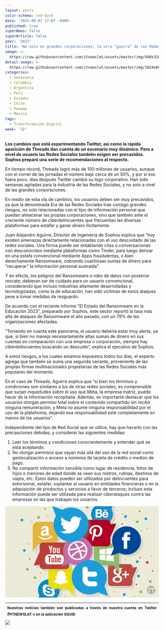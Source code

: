 ```yaml
---
layout: posts
color-schema: red-dark
date: '2023-08-07 17:07 -0400'
published: true
superNews: false
superArticle: false
year: '2023'
title: 'No solo en grandes corporaciones: la otra “guerra” de las Redes Sociales'
image: >-
  https://raw.githubusercontent.com/itnewslat/assets/master/img/540x320/RedesSociales-p.jpg
detail-image: >-
  https://raw.githubusercontent.com/itnewslat/assets/master/img/1024x680/RedesSociales-g.jpg
categories:
  - Venezuela
  - Colombia
  - Argentina
  - Perú
  - Ecuador
  - Chile
  - Panama
  - Mexico
tags:
  - Transformación Digital
week: '32'
---
```

**Los cambios que está experimentando Twitter, así como la rápida aparición de Threads dan cuenta de un escenario muy dinámico. Pero a nivel de usuario las Redes Sociales también exigen ser precavidos. Sophos preparó una serie de recomendaciones al respecto.**
 
En tiempo récord, Threads logró más de 100 millones de usuarios, aunque con el correr de las jornadas el número bajó cerca de un 50%, y por si eso fuera poco, días después Twitter cambió su logo corporativo. Han sido semanas agitadas para la industria de las Redes Sociales, y no solo a nivel de las grandes corporaciones.
 
En medio de esta ola de cambios, los usuarios deben ser muy precavidos, ya que la denominada Era de las Redes Sociales trae consigo grandes riesgos, no solo relacionadas con el tipo de información personal que puedan almacenar las propias corporaciones, sino que también ante el creciente número de ciberdelincuentes que frecuentan las diversas plataformas para estafar y ganar dinero ilícitamente.
 
Juan Alejandro Aguirre, Director de Ingeniería de Sophos explica que “hoy existen amenazas directamente relacionadas con el uso descuidado de las redes sociales. Una forma puede ser entablando citas o conversaciones con desconocidos mediante plataformas como Tinder, para luego derivar en una estafa convencional mediante Apps fraudulentas, o bien derechamente Ransomware, cobrando cuantiosas sumas de dinero para “recuperar” la información personal sustraída”.
 
Y en efecto, los peligros del Ransomware o robo de datos con posterior rescate, debieran ser de cuidado para un usuario convencional, considerando que incluso industrias altamente desarrolladas y tecnologizadas, como la de educación, han sido víctimas de estos ataques pese a tomar medidas de resguardo.
 
De acuerdo con el reciente informe "El Estado del Ransomware en la Educación 2023", preparado por Sophos, este sector reportó la tasa más alta de ataques de Ransomware el año pasado, con un 79% de las organizaciones afectadas.
 
“Teniendo en cuenta este panorama, el usuario debería estar muy alerta, ya que, si bien no maneja necesariamente altas sumas de dinero en sus cuentas en comparación con una empresa o corporación, siempre hay ciberdelincuentes buscando un descuido”, explica el ejecutivo de Sophos.
 
A estos riesgos, a los cuales estamos expuestos todos los días, el experto agrega que también se suma una segunda variante, proveniente de las propias firmas multinacionales propietarias de las Redes Sociales más populares del momento.
 
En el caso de Threads, Aguirre explica que “si bien los términos y condiciones son similares a los de otras redes sociales, es comprensible que surjan inquietudes sobre el uso que Meta, la empresa matriz, puede hacer de la información recopilada. Además, es importante destacar que los usuarios otorgan permiso total sobre el contenido compartido sin recibir ninguna remuneración, y Meta no asume ninguna responsabilidad por el uso de la plataforma, dejando esa responsabilidad esté completamente en manos de los usuarios”.
 
Independiente del tipo de Red Social que se utilice, hay que hacerlo con las precauciones debidas, y considerar las siguientes medidas:
 
1.	Leer los términos y condiciones conscientemente y entender qué se está aceptando.
2.	No otorgar permisos que vayan más allá del uso de la red social como geolocalización o acceso a números de tarjeta de crédito o medios de pago.
3.	No compartir información sensible como lugar de residencia, fotos de hijos o menores de edad donde se vean sus rostros, rutinas, destinos de viajes, etc. Estos datos pueden ser utilizados por delincuentes para extorsionar, estafar, suplantar al usuario en entidades financieras o en la adquisición de productos y servicios a favor de terceros; incluso esta información puede ser utilizada para realizar ciberataques contra las empresas en las que trabajan los usuarios.

![](https://raw.githubusercontent.com/itnewslat/assets/master/img/540x320/RedesSociales-p.jpg)

<table style="height: 42px;" width="569">
<tbody>
<tr>
<td style="text-align: justify;"><sub><strong>Nuestras noticias también son publicadas a través de nuestra cuenta en Twitter <a href="https://twitter.com/itnewslat?lang=es">@ITNEWSLAT</a> y en la aplicación <a href="https://squidapp.co/en/">SQUID</a></strong></sub></td>
</tr>
</tbody>
</table>

<img src="https://tracker.metricool.com/c3po.jpg?hash=56f88a41e39ab42c063cc51676587a04"/>